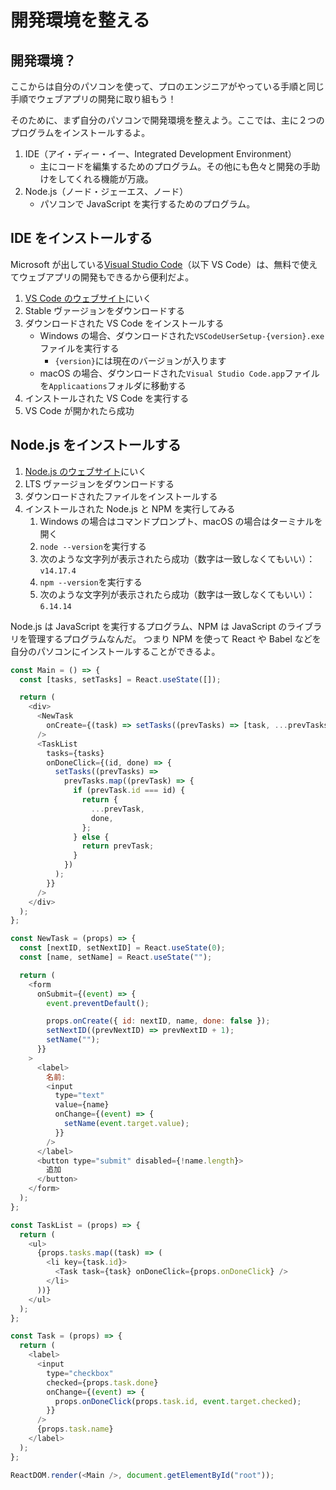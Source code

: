 # 開発環境を整える

## 開発環境？

ここからは自分のパソコンを使って、プロのエンジニアがやっている手順と同じ手順でウェブアプリの開発に取り組もう！

そのために、まず自分のパソコンで開発環境を整えよう。ここでは、主に２つのプログラムをインストールするよ。

1. IDE（アイ・ディー・イー、Integrated Development Environment）
   - 主にコードを編集するためのプログラム。その他にも色々と開発の手助けをしてくれる機能が万歳。
2. Node.js（ノード・ジェーエス、ノード）
   - パソコンで JavaScript を実行するためのプログラム。

## IDE をインストールする

Microsoft が出している[Visual Studio Code](https://code.visualstudio.com)（以下 VS Code）は、無料で使えてウェブアプリの開発もできるから便利だよ。

1. [VS Code のウェブサイト](https://code.visualstudio.com)にいく
2. Stable ヴァージョンをダウンロードする
3. ダウンロードされた VS Code をインストールする
   - Windows の場合、ダウンロードされた`VSCodeUserSetup-{version}.exe`ファイルを実行する
     - `{version}`には現在のバージョンが入ります
   - macOS の場合、ダウンロードされた`Visual Studio Code.app`ファイルを`Applicaations`フォルダに移動する
4. インストールされた VS Code を実行する
5. VS Code が開かれたら成功

## Node.js をインストールする

1. [Node.js のウェブサイト](https://nodejs.org/ja/)にいく
2. LTS ヴァージョンをダウンロードする
3. ダウンロードされたファイルをインストールする
4. インストールされた Node.js と NPM を実行してみる
   1. Windows の場合はコマンドプロンプト、macOS の場合はターミナルを開く
   2. `node --version`を実行する
   3. 次のような文字列が表示されたら成功（数字は一致しなくてもいい）：`v14.17.4`
   4. `npm --version`を実行する
   5. 次のような文字列が表示されたら成功（数字は一致しなくてもいい）：`6.14.14`

Node.js は JavaScript を実行するプログラム、NPM は JavaScript のライブラリを管理するプログラムなんだ。
つまり NPM を使って React や Babel などを自分のパソコンにインストールすることができるよ。

```javascript
const Main = () => {
  const [tasks, setTasks] = React.useState([]);

  return (
    <div>
      <NewTask
        onCreate={(task) => setTasks((prevTasks) => [task, ...prevTasks])}
      />
      <TaskList
        tasks={tasks}
        onDoneClick={(id, done) => {
          setTasks((prevTasks) =>
            prevTasks.map((prevTask) => {
              if (prevTask.id === id) {
                return {
                  ...prevTask,
                  done,
                };
              } else {
                return prevTask;
              }
            })
          );
        }}
      />
    </div>
  );
};

const NewTask = (props) => {
  const [nextID, setNextID] = React.useState(0);
  const [name, setName] = React.useState("");

  return (
    <form
      onSubmit={(event) => {
        event.preventDefault();

        props.onCreate({ id: nextID, name, done: false });
        setNextID((prevNextID) => prevNextID + 1);
        setName("");
      }}
    >
      <label>
        名前:
        <input
          type="text"
          value={name}
          onChange={(event) => {
            setName(event.target.value);
          }}
        />
      </label>
      <button type="submit" disabled={!name.length}>
        追加
      </button>
    </form>
  );
};

const TaskList = (props) => {
  return (
    <ul>
      {props.tasks.map((task) => (
        <li key={task.id}>
          <Task task={task} onDoneClick={props.onDoneClick} />
        </li>
      ))}
    </ul>
  );
};

const Task = (props) => {
  return (
    <label>
      <input
        type="checkbox"
        checked={props.task.done}
        onChange={(event) => {
          props.onDoneClick(props.task.id, event.target.checked);
        }}
      />
      {props.task.name}
    </label>
  );
};

ReactDOM.render(<Main />, document.getElementById("root"));
```
